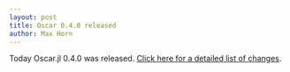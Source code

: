 ```yaml
---
layout: post
title: Oscar 0.4.0 released
author: Max Horn
---
```

Today Oscar.jl 0.4.0 was released.
[Click here for a detailed list of changes](https://github.com/oscar-system/Oscar.jl/releases/tag/v0.4.0).

